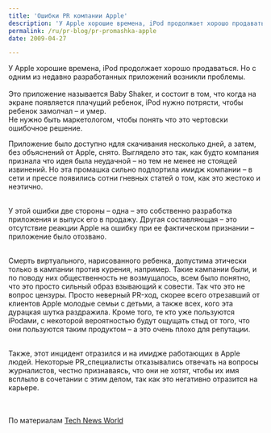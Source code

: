 ```yaml
---
title: 'Ошибки PR компании Apple'
description: 'У Apple хорошие времена, iPod продолжает хорошо продаваться. Но с одним из недавно разработанных приложений возникли проблемы.'
permalink: /ru/pr-blog/pr-promashka-apple
date: 2009-04-27

---
```


У Apple хорошие времена, iPod продолжает хорошо продаваться. Но с одним из недавно разработанных приложений возникли проблемы. <br><br>Это приложение называется Baby Shaker, и состоит в том, что когда на экране появляется плачущий ребенок, iPod нужно потрясти, чтобы ребенок замолчал – и умер. <br>Не нужно быть маркетологом, чтобы понять что это чертовски ошибочное решение.

Приложение было доступно ндля скачивания несколько дней, а затем, без объяснений от Apple, снято. Выглядело это так, как будто компания признала что идея была неудачной – но тем не менее не стоящей извинений. Но эта промашка сильно подпортила  имидж компании – в сети  и прессе появились сотни гневных статей о том, как это жестоко и неэтично.  <br><br>

У этой ошибки две стороны – одна – это собственно разработка приложения и выпуск его в продажу. Другая составляющая – это отсутствие реакции Apple на  ошибку при ее фактическом признании – приложение было отозвано. <br><br>

Смерть виртуального, нарисованного ребенка, допустима этически только в кампании против курения, например. Такие кампании были, и по поводу них общественность не возмущалось, всем было понятно, что это просто сильный образ взывающий к совести. Так что это не вопрос цензуры. Просто неверный PR-ход, скорее всего отрезавший от клиентов Apple молодые семьи с детьми, а также всех, кого эта дурацкая шутка раздражила. Кроме того, те кто уже пользуются iPodами, с некоторой вероятностью будут ощущать стыд от того, что они пользуются таким продуктом – а это очень плохо для репутации. <br><br>

Также, этот инцидент отразился и на имидже работающих в Apple людей. Некоторые PR_специалисты отказывались отвечать на вопросы журналистов, честно признаваясь, что они не хотят, чтобы их имя всплыло в сочетании с этим делом, так как это негативно отразится на карьере. <br><br><br>

По материалам <a href="https://www.technewsworld.com/story/Apple-Shakes-Baby-Kills-Freedom-of-Speech-66902.html">Tech News World </a>


